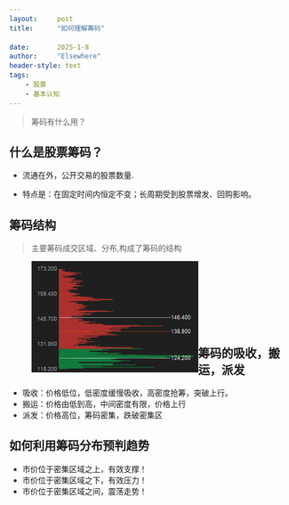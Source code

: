 ```yaml
---
layout: 	post
title: 		"如何理解筹码"

date:       2025-1-8
author: 	"Elsewhere"
header-style: text
tags:
    - 股票
    - 基本认知
---
```


> 筹码有什么用？



##  什么是股票筹码？

- 流通在外，公开交易的股票数量.

- 特点是：在固定时间内恒定不变；长周期受到股票增发、回购影响。

  

## 筹码结构

> 主要筹码成交区域、分布,构成了筹码的结构
>
> <img src="/img/2025/01-08-11/1.png" width = "300" height = "200"  align=left />

<br><br><br><br><br><br><br>

## 筹码的吸收，搬运，派发

- 吸收：价格低位，低密度缓慢吸收，高密度抢筹，突破上行。
- 搬运：价格由低到高，中间密度有限，价格上行
- 派发：价格高位，筹码密集，跌破密集区



## 如何利用筹码分布预判趋势

- 市价位于密集区域之上，有效支撑！
- 市价位于密集区域之下，有效压力！
- 市价位于密集区域之间，震荡走势！



